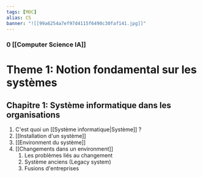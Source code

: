 ```yaml
---
tags: [MOC] 
alias: CS
banner: "![[99a6254a7ef97d4115f6490c30faf141.jpg]]"
---
```

### 0 [[Computer Science IA]]

# Theme 1: Notion fondamental sur les systèmes
## Chapitre 1: Système informatique dans les organisations
1. C'est quoi un [[Système informatique|Système]] ?
2. [[Installation d'un système]]
3. [[Environment du système]]
4. [[Changements dans un environment]]
	1. Les problèmes liés au changement
	2. Système anciens (Legacy system)
	3. Fusions d'entreprises